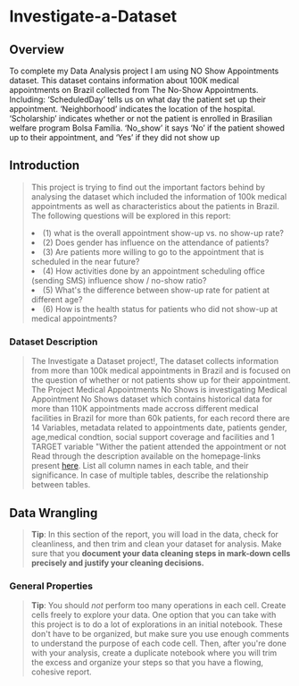 # Investigate-a-Dataset
<a id='intro'></a>
## Overview
To complete my Data Analysis project I am using NO Show Appointments dataset. This dataset contains information about 100K medical appointments on Brazil collected from The No-Show Appointments. Including: ‘ScheduledDay’ tells us on what day the patient set up their appointment. ‘Neighborhood’ indicates the location of the hospital. ‘Scholarship’ indicates whether or not the patient is enrolled in Brasilian welfare program Bolsa Família. ‘No_show’ it says ‘No’ if the patient showed up to their appointment, and ‘Yes’ if they did not show up

## Introduction
>This project is trying to find out the important factors behind by analysing the dataset which included the information of 100k medical appointments as well as characteristics about the patients in Brazil. The following questions will be explored in this report:
><li>(1) what is the overall appointment show-up vs. no show-up rate?</li>
><li>(2) Does gender has influence on the attendance of patients?</li>
><li>(3) Are patients more willing to go to the appointment that is scheduled in the near future?</li>
><li>(4) How activities done by an appointment scheduling office (sending SMS) influence show / no-show ratio?</li>
><li>(5) What's the difference between show-up rate for patient at different age?</li>
><li>(6) How is the health status for patients who did not show-up at medical appointments?


### Dataset Description 

> The Investigate a Dataset project!, The dataset collects information from more than 100k medical appointments in Brazil and is focused on the question of whether or not patients show up for their appointment. The Project Medical Appointments No Shows is investigating Medical Appointment No Shows dataset which contains historical data for more than 110K appointments made accross different medical facilities in Brazil for more than 60k patients, for each record there are 14 Variables, metadata related to appointments date, patients gender, age,medical condtion, social support coverage and facilities and 1 TARGET variable "Wither the patient attended the appointment or not 
Read through the description available on the homepage-links present [here](https://docs.google.com/document/d/e/2PACX-1vTlVmknRRnfy_4eTrjw5hYGaiQim5ctr9naaRd4V9du2B5bxpd8FEH3KtDgp8qVekw7Cj1GLk1IXdZi/pub?embedded=True). List all column names in each table, and their significance. In case of multiple tables, describe the relationship between tables. 

  
  <a id='wrangling'></a>
## Data Wrangling

> **Tip**: In this section of the report, you will load in the data, check for cleanliness, and then trim and clean your dataset for analysis. Make sure that you **document your data cleaning steps in mark-down cells precisely and justify your cleaning decisions.**


### General Properties
> **Tip**: You should _not_ perform too many operations in each cell. Create cells freely to explore your data. One option that you can take with this project is to do a lot of explorations in an initial notebook. These don't have to be organized, but make sure you use enough comments to understand the purpose of each code cell. Then, after you're done with your analysis, create a duplicate notebook where you will trim the excess and organize your steps so that you have a flowing, cohesive report.
